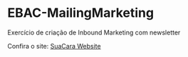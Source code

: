 # EBAC-MailingMarketing

Exercício de criação de Inbound Marketing com newsletter

Confira o site: [SuaCara Website](https://debvidmon.github.io/EBAC-MailingMarketing/)
